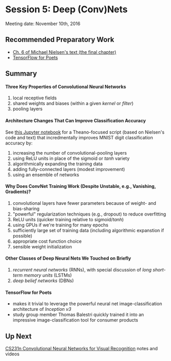 # Session 5: Deep (Conv)Nets

Meeting date: November 10th, 2016

## Recommended Preparatory Work

* [Ch. 6 of Michael Nielsen's text (the final chapter)](http://neuralnetworksanddeeplearning.com/chap6.html)
* [TensorFlow for Poets](https://codelabs.developers.google.com/codelabs/tensorflow-for-poets/index.html)

## Summary

#### Three Key Properties of Convolutional Neural Networks

1. local receptive fields
2. shared weights and biases (within a given _kernel_ or _filter_)
3. pooling layers

#### Architecture Changes That Can Improve Classification Accuracy

See [this Jupyter notebook](https://github.com/the-deep-learners/study-group/blob/master/weekly-work/week5/network3.ipynb) for a Theano-focused script (based on Nielsen's code and text) that incredmentally improves MNIST digit classification accuracy by: 

1. increasing the number of convolutional-pooling layers
2. using ReLU units in place of the sigmoid or _tanh_ variety
3. algorithmically expanding the training data
4. adding fully-connected layers (modest improvement)
5. using an ensemble of networks

#### Why Does ConvNet Training Work (Despite Unstable, e.g., Vanishing, Gradients)?

1. convolutional layers have fewer parameters because of weight- and bias-sharing
2. "powerful" regularization techniques (e.g., dropout) to reduce overfitting
3. ReLU units (quicker training relative to sigmoid/_tanh_)
4. using GPUs if we're training for many epochs
5. sufficiently large set of training data (including algorithmic expanstion if possible)
6. appropriate cost function choice
7. sensible weight initialization

#### Other Classes of Deep Neural Nets We Touched on Briefly

1. _recurrent neural networks_ (RNNs), with special discussion of _long short-term memory units_ (LSTMs)
2. _deep belief networks_ (DBNs)

#### TensorFlow for Poets

* makes it trivial to leverage the powerful neural net image-classification architecture of _Inception v3_
* study group member Thomas Balestri quickly trained it into an impressive image-classification tool for consumer products

## Up Next

[CS231n Convolutional Neural Networks for Visual Recognition](http://cs231n.github.io/) notes and videos
